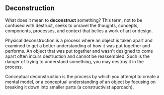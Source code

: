 ## Deconstruction

What does it mean to **deconstruct** something? This term, not to be confused with destruct, seeks to unravel the thoughts, concepts, components, processes, and context that belies a work of art or design.

Physical deconstruction is a process where an object is taken apart and examined to get a better understanding of how it was put together and performs. An object that was put together and wasn't designed to come apart often incurs destruction and cannot be reassembled. Such is the danger of trying to understand something, you may destroy it in the process.

Conceptual deconstruction is the process by which you attempt to create a mental model, or a conceptual understanding of an object by focusing on breaking it down into smaller parts \(a constructivist approach\),



